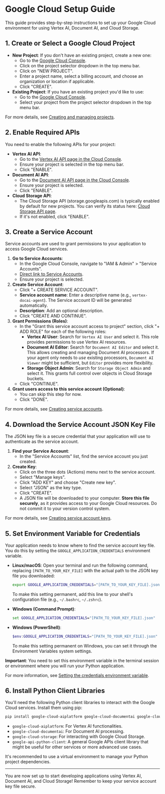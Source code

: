 # Google Cloud Setup Guide

This guide provides step-by-step instructions to set up your Google Cloud environment for using Vertex AI, Document AI, and Cloud Storage.

## 1. Create or Select a Google Cloud Project

*   **New Project**: If you don't have an existing project, create a new one:
    *   Go to the [Google Cloud Console](https://console.cloud.google.com/).
    *   Click on the project selector dropdown in the top menu bar.
    *   Click on "NEW PROJECT".
    *   Enter a project name, select a billing account, and choose an organization or location if applicable.
    *   Click "CREATE".
*   **Existing Project**: If you have an existing project you'd like to use:
    *   Go to the [Google Cloud Console](https://console.cloud.google.com/).
    *   Select your project from the project selector dropdown in the top menu bar.

For more details, see [Creating and managing projects](https://cloud.google.com/resource-manager/docs/creating-managing-projects).

## 2. Enable Required APIs

You need to enable the following APIs for your project:

*   **Vertex AI API**:
    *   Go to the [Vertex AI API page in the Cloud Console](https://console.cloud.google.com/apis/library/aiplatform.googleapis.com).
    *   Ensure your project is selected in the top menu bar.
    *   Click "ENABLE".
*   **Document AI API**:
    *   Go to the [Document AI API page in the Cloud Console](https://console.cloud.google.com/apis/library/documentai.googleapis.com).
    *   Ensure your project is selected.
    *   Click "ENABLE".
*   **Cloud Storage API**:
    *   The Cloud Storage API (storage.googleapis.com) is typically enabled by default for new projects. You can verify its status here: [Cloud Storage API page](https://console.cloud.google.com/apis/library/storage.googleapis.com).
    *   If it's not enabled, click "ENABLE".

## 3. Create a Service Account

Service accounts are used to grant permissions to your application to access Google Cloud services.

1.  **Go to Service Accounts**:
    *   In the Google Cloud Console, navigate to "IAM & Admin" > "Service Accounts".
    *   [Direct link to Service Accounts](https://console.cloud.google.com/iam-admin/serviceaccounts).
    *   Ensure your project is selected.
2.  **Create Service Account**:
    *   Click "+ CREATE SERVICE ACCOUNT".
    *   **Service account name**: Enter a descriptive name (e.g., `vertex-docai-agent`). The Service account ID will be generated automatically.
    *   **Description**: Add an optional description.
    *   Click "CREATE AND CONTINUE".
3.  **Grant Permissions (Roles)**:
    *   In the "Grant this service account access to project" section, click "+ ADD ROLE" for each of the following roles:
        *   **Vertex AI User**: Search for `Vertex AI User` and select it. This role provides permissions to use Vertex AI resources.
        *   **Document AI Editor**: Search for `Document AI Editor` and select it. This allows creating and managing Document AI processors. If your agent only needs to *use* existing processors, `Document AI Viewer` might be sufficient, but `Editor` provides more flexibility.
        *   **Storage Object Admin**: Search for `Storage Object Admin` and select it. This grants full control over objects in Cloud Storage buckets.
    *   Click "CONTINUE".
4.  **Grant users access to this service account (Optional)**:
    *   You can skip this step for now.
    *   Click "DONE".

For more details, see [Creating service accounts](https://cloud.google.com/iam/docs/creating-managing-service-accounts).

## 4. Download the Service Account JSON Key File

The JSON key file is a secure credential that your application will use to authenticate as the service account.

1.  **Find your Service Account**:
    *   In the "Service Accounts" list, find the service account you just created.
2.  **Create Key**:
    *   Click on the three dots (Actions) menu next to the service account.
    *   Select "Manage keys".
    *   Click "ADD KEY" and choose "Create new key".
    *   Select "JSON" as the key type.
    *   Click "CREATE".
    *   A JSON file will be downloaded to your computer. **Store this file securely**, as it provides access to your Google Cloud resources. Do not commit it to your version control system.

For more details, see [Creating service account keys](https://cloud.google.com/iam/docs/creating-managing-service-account-keys).

## 5. Set Environment Variable for Credentials

Your application needs to know where to find the service account key file. You do this by setting the `GOOGLE_APPLICATION_CREDENTIALS` environment variable.

*   **Linux/macOS**:
    Open your terminal and run the following command, replacing `[PATH_TO_YOUR_KEY_FILE]` with the actual path to the JSON key file you downloaded:
    ```bash
    export GOOGLE_APPLICATION_CREDENTIALS="[PATH_TO_YOUR_KEY_FILE].json"
    ```
    To make this setting permanent, add this line to your shell's configuration file (e.g., `~/.bashrc`, `~/.zshrc`).

*   **Windows (Command Prompt)**:
    ```cmd
    set GOOGLE_APPLICATION_CREDENTIALS="[PATH_TO_YOUR_KEY_FILE].json"
    ```
*   **Windows (PowerShell)**:
    ```powershell
    $env:GOOGLE_APPLICATION_CREDENTIALS="[PATH_TO_YOUR_KEY_FILE].json"
    ```
    To make this setting permanent on Windows, you can set it through the Environment Variables system settings.

**Important**: You need to set this environment variable in the terminal session or environment where you will run your Python application.

For more information, see [Setting the credentials environment variable](https://cloud.google.com/docs/authentication/provide-credentials-adc#setting-the-environment-variable).

## 6. Install Python Client Libraries

You'll need the following Python client libraries to interact with the Google Cloud services. Install them using pip:

```bash
pip install google-cloud-aiplatform google-cloud-documentai google-cloud-storage google-api-python-client
```

*   `google-cloud-aiplatform`: For Vertex AI functionalities.
*   `google-cloud-documentai`: For Document AI processing.
*   `google-cloud-storage`: For interacting with Google Cloud Storage.
*   `google-api-python-client`: A general Google APIs client library that might be useful for other services or more advanced use cases.

It's recommended to use a virtual environment to manage your Python project dependencies.

---

You are now set up to start developing applications using Vertex AI, Document AI, and Cloud Storage!
Remember to keep your service account key file secure.
